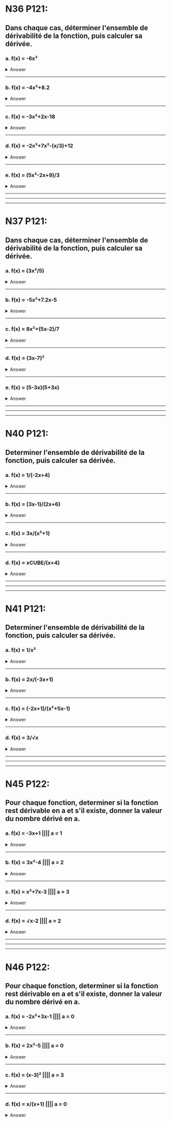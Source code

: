 # N36 P121:
## Dans chaque cas, déterminer l'ensemble de dérivabilité de la fonction, puis calculer sa dérivée.

### a. f(x) = -6x³
<details>
<summary>Answer</summary>
Dérivable sur R  <br>
-18x²
</details>

-----------------------------------------------
### b. f(x) = -4x²+8.2
<details>
<summary>Answer</summary>
Dérivable sur R  <br>
-8x
</details>

-----------------------------------------------
### c. f(x) = -3x²+2x-18
<details>
<summary>Answer</summary>
Dérivable sur R  <br>
-6x+2
</details>

-----------------------------------------------
### d. f(x) = -2x³+7x²-(x/3)+12
<details>
<summary>Answer</summary>
Dérivable sur R  <br>
-6x²+14x-(1/3)
</details>

-----------------------------------------------
### e. f(x) = (5x²-2x+9)/3
<details>
<summary>Answer</summary>
Dérivable sur R  <br>
(10x-2)/3
</details>

--------------------------------------------------------------------
--------------------------------------------------------------------
--------------------------------------------------------------------

# N37 P121:
## Dans chaque cas, déterminer l'ensemble de dérivabilité de la fonction, puis calculer sa dérivée.

### a. f(x) = (3x²/5)
<details>
<summary>Answer</summary>
Dérivable sur R  <br>
6x/5
</details>

-----------------------------------------------
### b. f(x) = -5x²+7.2x-5
<details>
<summary>Answer</summary>
Derivable sur R  <br>
-10x+7.2
</details>

-----------------------------------------------
### c. f(x) = 8x²+(5x-2)/7
<details>
<summary>Answer</summary>
Derivable sur R  <br>
16x+(5/7)
</details>

-----------------------------------------------
### d. f(x) = (3x-7)²
<details>
<summary>Answer</summary>
Derivable sur R  <br>
18x-42
</details>

-----------------------------------------------
### e. f(x) = (5-3x)(5+3x)
<details>
<summary>Answer</summary>
Derivable sur R  <br>
-18x
</details>


--------------------------------------------------------------------
--------------------------------------------------------------------
--------------------------------------------------------------------

# N40 P121:
## Determiner l'ensemble de dérivabilité de la fonction, puis calculer sa dérivée.

### a. f(x) = 1/(-2x+4)
<details>
<summary>Answer</summary>
Dérivable sur R\{2}  <br>
2/(-2x+4)²
</details>

-----------------------------------------------
### b. f(x) = (3x-1)/(2x+6)
<details>
<summary>Answer</summary>
Derivable sur R\{-3}  <br>
20/(2x+6)²
</details>

-----------------------------------------------
### c. f(x) = 3x/(x²+1)
<details>
<summary>Answer</summary>
Derivable sur R  <br>
(-3x²+3)/(x²+1)²
</details>

-----------------------------------------------
### d. f(x) = xCUBE/(x+4)
<details>
<summary>Answer</summary>
Derivable sur R\{-6}  <br>
(2xCUBE+18x²)/(x+6)²
</details>


--------------------------------------------------------------------
--------------------------------------------------------------------
--------------------------------------------------------------------

# N41 P121:
## Determiner l'ensemble de dérivabilité de la fonction, puis calculer sa dérivée.

### a. f(x) = 1/x²
<details>
<summary>Answer</summary>
Dérivable sur R*  <br>
-(2/xCUBE)
</details>

-----------------------------------------------
### b. f(x) = 2x/(-3x+1)
<details>
<summary>Answer</summary>
Derivable sur R\{1/3}  <br>
2/(-3x+1)²
</details>

-----------------------------------------------
### c. f(x) = (-2x+1)/(x²+5x-1)
<details>
<summary>Answer</summary>
Derivable sur R{x1; x2}  <br>
(2x²-2x-3)/(x²+1)²
</details>

-----------------------------------------------
### d. f(x) = 3/√x
<details>
<summary>Answer</summary>
Derivable sur ]0;+⧞[  <br>
-(3/(2x√x))
</details>


--------------------------------------------------------------------
--------------------------------------------------------------------
--------------------------------------------------------------------

# N45 P122:
## Pour chaque fonction, determiner si la fonction rest dérivable en a et s'il existe, donner la valeur du nombre dérivé en a.

### a. f(x) = -3x+1 |||| a = 1
<details>
<summary>Answer</summary>
Dérivable en 1  <br>
f'(1) = -3
</details>

-----------------------------------------------
### b. f(x) = 3x²-4 |||| a = 2
<details>
<summary>Answer</summary>
Derivable en 2  <br>
f'(x) = 3h+12
</details>

-----------------------------------------------
### c. f(x) = x²+7x-3 |||| a = 3
<details>
<summary>Answer</summary>
Derivable en 3  <br>
f'(x) = h + 13
</details>

-----------------------------------------------
### d. f(x) = √x-2 |||| a = 2
<details>
<summary>Answer</summary>
Non dérivable, limite infinie en 0
</details>


--------------------------------------------------------------------
--------------------------------------------------------------------
--------------------------------------------------------------------

# N46 P122:
## Pour chaque fonction, determiner si la fonction rest dérivable en a et s'il existe, donner la valeur du nombre dérivé en a.

### a. f(x) = -2x²+3x-1 |||| a = 0
<details>
<summary>Answer</summary>
Dérivable en O  <br>
f'(0) = 3
</details>

-----------------------------------------------
### b. f(x) = 2x²-5 |||| a = 0
<details>
<summary>Answer</summary>
Derivable en 0 <br>
g'(0) = 0
</details>

-----------------------------------------------
### c. f(x) = (x-3)² |||| a = 3
<details>
<summary>Answer</summary>
Derivable en 0  <br>
h'(3) = 0
</details>

-----------------------------------------------
### d. f(x) = x/(x+1) |||| a = 0
<details>
<summary>Answer</summary>
Derivable en 0 <br>
k'(0) = 1
</details>
